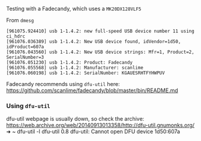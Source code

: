 Testing with a Fadecandy, which uses a `MK20DX128VLF5`

From `dmesg`

    [961075.924410] usb 1-1.4.2: new full-speed USB device number 11 using ci_hdrc
    [961076.036389] usb 1-1.4.2: New USB device found, idVendor=1d50, idProduct=607a
    [961076.043560] usb 1-1.4.2: New USB device strings: Mfr=1, Product=2, SerialNumber=3
    [961076.051230] usb 1-1.4.2: Product: Fadecandy
    [961076.055568] usb 1-1.4.2: Manufacturer: scanlime
    [961076.060198] usb 1-1.4.2: SerialNumber: KGAUESRHTFYHWPUV

Fadecandy recommends using `dfu-util` here: https://github.com/scanlime/fadecandy/blob/master/bin/README.md

### Using `dfu-util` ###

dfu-util webpage is usually down, so check the archive: https://web.archive.org/web/20140913013358/http://dfu-util.gnumonks.org/
    ➜  ~  dfu-util -l
    dfu-util 0.8
    dfu-util: Cannot open DFU device 1d50:607a
